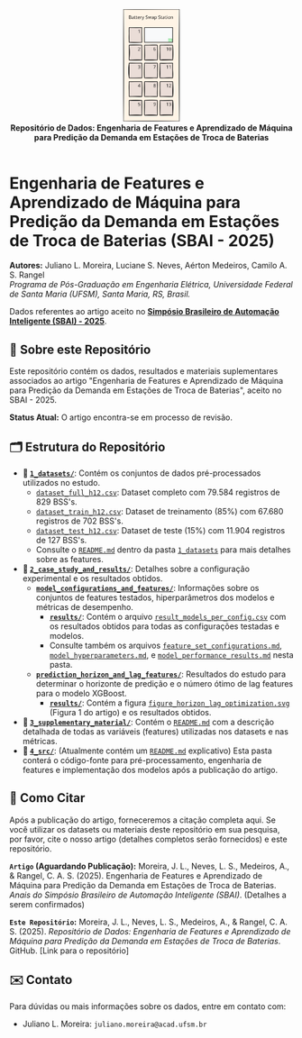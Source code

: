 <div align="center">
  <img src=".github/img/swap_station.svg" alt="Swap Station Icon" style="width: 20%; ">
  <br>
  <strong>Repositório de Dados: Engenharia de Features e Aprendizado de Máquina para Predição da Demanda em Estações de Troca de Baterias</strong>
</div>

<br>

# Engenharia de Features e Aprendizado de Máquina para Predição da Demanda em Estações de Troca de Baterias (SBAI - 2025)

**Autores:** Juliano L. Moreira, Luciane S. Neves, Aérton Medeiros, Camilo A. S. Rangel  
*Programa de Pós-Graduação em Engenharia Elétrica, Universidade Federal de Santa Maria (UFSM), Santa Maria, RS, Brasil.*

Dados referentes ao artigo aceito no **[Simpósio Brasileiro de Automação Inteligente (SBAI) - 2025](https://sbai.ufsj.edu.br)**.



## 🛵 Sobre este Repositório

Este repositório contém os dados, resultados e materiais suplementares associados ao artigo "Engenharia de Features e Aprendizado de Máquina para Predição da Demanda em Estações de Troca de Baterias", aceito no SBAI - 2025.

**Status Atual:** O artigo encontra-se em processo de revisão.

## 🗂️ Estrutura do Repositório

* **📂 [`1_datasets/`](./1_datasets/)**: Contém os conjuntos de dados pré-processados utilizados no estudo.
    * [`dataset_full_h12.csv`](./1_datasets/dataset_full_h12.csv): Dataset completo com 79.584 registros de 829 BSS's.
    * [`dataset_train_h12.csv`](./1_datasets/dataset_train_h12.csv): Dataset de treinamento (85%) com 67.680 registros de 702 BSS's.
    * [`dataset_test_h12.csv`](./1_datasets/dataset_test_h12.csv): Dataset de teste (15%) com 11.904 registros de 127 BSS's.
    * Consulte o [`README.md`](./1_datasets/README.md) dentro da pasta [`1_datasets`](./1_datasets/) para mais detalhes sobre as features.
* **📂 [`2_case_study_and_results/`](./2_case_study_and_results/)**: Detalhes sobre a configuração experimental e os resultados obtidos.
    * **[`model_configurations_and_features/`](./2_case_study_and_results/model_configurations_and_features/)**: Informações sobre os conjuntos de features testados, hiperparâmetros dos modelos e métricas de desempenho.
        * **[`results/`](./2_case_study_and_results/model_configurations_and_features/results/)**: Contém o arquivo [`result_models_per_config.csv`](./2_case_study_and_results/model_configurations_and_features/results/result_models_per_config.csv) com os resultados obtidos para todas as configurações testadas e modelos.
        * Consulte também os arquivos [`feature_set_configurations.md`](./2_case_study_and_results/model_configurations_and_features/feature_set_configurations.md), [`model_hyperparameters.md`](./2_case_study_and_results/model_configurations_and_features/model_hyperparameters.md), e [`model_performance_results.md`](./2_case_study_and_results/model_configurations_and_features/model_performance_results.md) nesta pasta.
    * **[`prediction_horizon_and_lag_features/`](./2_case_study_and_results/prediction_horizon_and_lag_features/)**: Resultados do estudo para determinar o horizonte de predição e o número ótimo de lag features para o modelo XGBoost.
        * **[`results/`](./2_case_study_and_results/prediction_horizon_and_lag_features/results/)**: Contém a figura [`figure_horizon_lag_optimization.svg`](./2_case_study_and_results/prediction_horizon_and_lag_features/results/figure_horizon_lag_optimization.svg) (Figura 1 do artigo) e os resultados obtidos.
* **📂 [`3_supplementary_material/`](./3_supplementary_material/)**: Contém o [`README.md`](./3_supplementary_material/README.md) com a descrição detalhada de todas as variáveis (features) utilizadas nos datasets e nas métricas.
* **📂 [`4_src/`](./4_src/)**: (Atualmente contém um [`README.md`](./4_src/README.md) explicativo) Esta pasta conterá o código-fonte para pré-processamento, engenharia de features e implementação dos modelos após a publicação do artigo.


## 💬 Como Citar
Após a publicação do artigo, forneceremos a citação completa aqui.
Se você utilizar os datasets ou materiais deste repositório em sua pesquisa, por favor, cite o nosso artigo (detalhes completos serão fornecidos) e este repositório.

**``Artigo`` (Aguardando Publicação):**
Moreira, J. L., Neves, L. S., Medeiros, A., & Rangel, C. A. S. (2025). Engenharia de Features e Aprendizado de Máquina para Predição da Demanda em Estações de Troca de Baterias. *Anais do Simpósio Brasileiro de Automação Inteligente (SBAI)*. (Detalhes a serem confirmados)

**``Este Repositório``:**
Moreira, J. L., Neves, L. S., Medeiros, A., & Rangel, C. A. S. (2025). *Repositório de Dados: Engenharia de Features e Aprendizado de Máquina para Predição da Demanda em Estações de Troca de Baterias*. GitHub. [Link para o repositório]

## ✉️ Contato
Para dúvidas ou mais informações sobre os dados, entre em contato com:
* Juliano L. Moreira: `juliano.moreira@acad.ufsm.br`